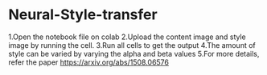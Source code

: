# Neural-Style-transfer

1.Open the notebook file on colab
2.Upload the content image and style image by running the cell.
3.Run all cells to get the output
4.The amount of style can be varied by varying the alpha and beta values
5.For more details, refer the paper https://arxiv.org/abs/1508.06576

